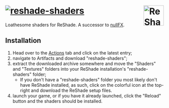 <!-- @format -->

[nullFX]: https://github.com/nullfrctl/nullFX
[Actions]: https://github.com/nullfrctl/reshade-shaders/actions

# [![reshade-shaders](https://github.com/nullfrctl/reshade-shaders/assets/99456326/963ebed4-bbd5-4e1a-9013-18d04ade4447)](.) [<img alt="ReShade" align="right" src="https://github.com/nullfrctl/loathe/assets/99456326/34a349b7-9c7e-4621-a2a9-ca5661931d81" height="64px">](https://reshade.me/)

Loathesome shaders for ReShade. A successor to [nullFX].

## Installation

1. Head over to the [Actions] tab and click on the latest entry;
2. navigate to Artifacts and download "reshade-shaders";
3. extract the downloaded archive somewhere and move the "Shaders" and "Textures" folders into your ReShade installation's "reshade-shaders" folder;
   - If you don't have a "reshade-shaders" folder you most likely don't have ReShade installed, as such, click on the colorful icon at the top-right and download the ReShade setup files.
4. launch your game, or if you have it already launched, click the "Reload" button and the shaders should be installed.
